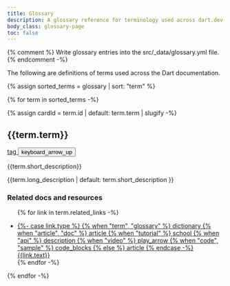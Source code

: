 ```yaml
---
title: Glossary
description: A glossary reference for terminology used across dart.dev.
body_class: glossary-page
toc: false
---
```


{% comment %}
  Write glossary entries into the src/_data/glossary.yml file.
{% endcomment -%}

The following are definitions of terms used across the Dart documentation.

{% assign sorted_terms = glossary | sort: "term" %}

<section id="filter-and-search"></section>

<section class="content-search-results">
<div class="card-grid">

{% for term in sorted_terms -%}

{% assign cardId = term.id | default: term.term | slugify -%}
<div class="glossary-card expandable-card" id="{{cardId}}">
<div class="card-header">
<h2 class="card-title">{{term.term}}</h2>

<div class="card-buttons">
  <a class="share-button icon-button" title="Link to card" href="#{{cardId}}">
    <span class="material-symbols">tag</span>
  </a>
  <button class="expand-button icon-button" title="Expand card">
    <span class="material-symbols">keyboard_arrow_up</span>
  </button>
</div>
</div>
<div class="initial-content">

{{term.short_description}}

</div>
<div class="expandable-content">

{{term.long_description | default: term.short_description }}

<div>
<h3 class="no_toc details-header">Related docs and resources</h3>


<ul class="resources-list">

{% for link in term.related_links -%}
<li>
<a href="{{link.link}}" class="filled-button">
<span class="material-symbols" aria-hidden="true">
{%- case link.type %}
  {% when "term", "glossary" %}
    dictionary
  {% when "article", "doc" %}
    article
  {% when "tutorial" %}
    school
  {% when "api" %}
    description
  {% when "video" %}
    play_arrow
  {% when "code", "sample" %}
    code_blocks
  {% else %}
    article
{% endcase -%}
</span>
<span>{{link.text}}</span>
</a>
</li>
{% endfor -%}

</ul>

</div>
</div>
</div>

{% endfor -%}
</div>
</section>
